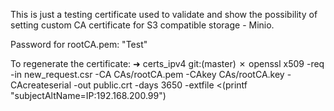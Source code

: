 This is just a testing certificate used to validate and show the possibility of setting custom CA certificate for 
S3 compatible storage - Minio.

Password for rootCA.pem: "Test"

To regenerate the certificate:
➜  certs_ipv4 git:(master) ✗ openssl x509 -req -in new_request.csr -CA CAs/rootCA.pem -CAkey CAs/rootCA.key -CAcreateserial -out public.crt -days 3650 -extfile <(printf "subjectAltName=IP:192.168.200.99")
